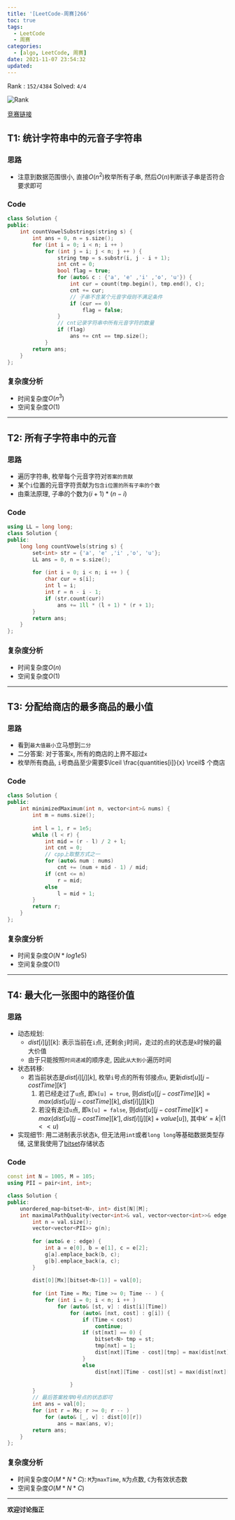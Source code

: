 ```yaml
---
title: '[LeetCode-周赛]266'
toc: true
tags:
  - LeetCode
  - 周赛
categories:
  - [algo, LeetCode, 周赛]
date: 2021-11-07 23:54:32
updated:
---
```


Rank : `152/4384`
Solved: `4/4`

![Rank](https://cdn.jsdelivr.net/gh/CsJsss/CsJsss.github.io@hexo/themes/hexo-theme-icarus/source/img/2021/11/8/LeetCode_周赛266.png)

[竞赛链接](https://leetcode-cn.com/contest/weekly-contest-266/)
<!--more-->

## T1: 统计字符串中的元音子字符串
### 思路
- 注意到数据范围很小, 直接$O(n^2)$枚举所有子串, 然后$O(n)$判断该子串是否符合要求即可
### Code
```cpp
class Solution {
public:
    int countVowelSubstrings(string s) {
        int ans = 0, n = s.size();
        for (int i = 0; i < n; i ++ ) 
            for (int j = i; j < n; j ++ ) {
                string tmp = s.substr(i, j - i + 1);
                int cnt = 0;
                bool flag = true;
                for (auto& c : {'a', 'e' ,'i' ,'o', 'u'}) {
                    int cur = count(tmp.begin(), tmp.end(), c);
                    cnt += cur;
                    // 子串不含某个元音字母则不满足条件
                    if (cur == 0)
                        flag = false;
                }
                // cnt记录字符串中所有元音字符的数量
                if (flag)
                    ans += cnt == tmp.size();
            }
        return ans;
    }
};
```
### 复杂度分析
- 时间复杂度$O(n^3)$
- 空间复杂度$O(1)$
----

## T2: 所有子字符串中的元音
### 思路
- 遍历字符串, 枚举每个元音字符对`答案的贡献`
- 某个`i`位置的元音字符贡献为`包含i位置的所有子串的个数`
- 由乘法原理, 子串的个数为$(i + 1) * (n - i)$
### Code
```cpp
using LL = long long;
class Solution {
public:
    long long countVowels(string s) {
        set<int> str = {'a', 'e' ,'i' ,'o', 'u'};
        LL ans = 0, n = s.size();
        
        for (int i = 0; i < n; i ++ ) {
            char cur = s[i];
            int l = i;
            int r = n - i - 1;
            if (str.count(cur)) 
                ans += 1ll * (l + 1) * (r + 1);
        }
        return ans;
    }
};
```
### 复杂度分析
- 时间复杂度$O(n)$
- 空间复杂度$O(1)$
----

## T3: 分配给商店的最多商品的最小值
### 思路
- 看到`最大值最小`立马想到`二分`
- 二分答案: 对于答案`x`, 所有的商店的上界不超过`x`
- 枚举所有商品, `i`号商品至少需要$\lceil \frac{quantities[i]}{x} \rceil$ 个商店
### Code
```cpp
class Solution {
public:
    int minimizedMaximum(int n, vector<int>& nums) {
        int m = nums.size();
        
        int l = 1, r = 1e5;
        while (l < r) {
            int mid = (r - l) / 2 + l;
            int cnt = 0;
            // cpp上取整方式之一
            for (auto& num : nums) 
                cnt += (num + mid - 1) / mid;
            if (cnt <= n)
                r = mid;
            else
                l = mid + 1;
        }
        return r;
    }
};
```
### 复杂度分析
- 时间复杂度$O(N * log1e5)$
- 空间复杂度$O(1)$

----

## T4: 最大化一张图中的路径价值
### 思路
- 动态规划:
  - $dist[i][j][k]$: 表示当前在`i`点, 还剩余`j`时间，走过的点的状态是`k`时候的最大价值 
  - 由于只能按照`时间递减`的顺序走, 因此`从大到小`遍历时间
- 状态转移:
  - 若当前状态是$dist[i][j][k]$, 枚举`i`号点的所有邻接点`u`, 更新$dist[u][j - costTime][k']$
    1. 若已经走过了`u`点, 即`k[u] = true`, 则$dist[u][j - costTime][k] = max(dist[u][j - costTime][k], dist[i][j][k])$
    2. 若没有走过`u`点, 即`k[u] = false`, 则$dist[u][j - costTime][k'] = max(dist[u][j - costTime][k'], dist[i][j][k] + value[u])$, 其中$k' = k | (1 << u)$
- 实现细节:
  用二进制表示状态`k`, 但无法用`int`或者`long long`等基础数据类型存储, 这里我使用了[bitset](https://en.cppreference.com/w/cpp/utility/bitset)存储状态

### Code
```cpp
const int N = 1005, M = 105;
using PII = pair<int, int>;

class Solution {
public:
    unordered_map<bitset<N>, int> dist[N][M];
    int maximalPathQuality(vector<int>& val, vector<vector<int>>& edge, int Mx) {
        int n = val.size();
        vector<vector<PII>> g(n);
        
        for (auto& e : edge) {
            int a = e[0], b = e[1], c = e[2];
            g[a].emplace_back(b, c);
            g[b].emplace_back(a, c);
        }
        
        dist[0][Mx][bitset<N>(1)] = val[0];
        
        for (int Time = Mx; Time >= 0; Time -- ) {
            for (int i = 0; i < n; i ++ )
                for (auto& [st, v] : dist[i][Time])
                    for (auto& [nxt, cost] : g[i]) {
                        if (Time < cost)
                            continue;
                        if (st[nxt] == 0) {
                            bitset<N> tmp = st;
                            tmp[nxt] = 1;
                            dist[nxt][Time - cost][tmp] = max(dist[nxt][Time - cost][tmp], dist[i][Time][st] + val[nxt]); 
                        }
                        else
                            dist[nxt][Time - cost][st] = max(dist[nxt][Time - cost][st], dist[i][Time][st]); 

                    }
        }
        // 最后答案枚举0号点的状态即可
        int ans = val[0];
        for (int r = Mx; r >= 0; r -- ) 
            for (auto& [_, v] : dist[0][r])
                ans = max(ans, v);
        return ans;
    }
};
```
### 复杂度分析
- 时间复杂度$O(M * N * C)$: `M`为`maxTime`, `N`为点数, `C`为有效状态数
- 空间复杂度$O(M * N * C)$

----
**欢迎讨论指正**